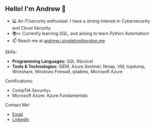 ## Hello! I'm Andrew 👋 
- 💻 An IT/security enthusiast. I have a strong interest in Cybersecurity and Cloud Security.
- 📚✏️ Currently learning SQL, and aiming to learn Python Automation!
- 📫 Reach me at andrew.j.singleton@proton.me

Skills:
- **Programming Languages:** SQL (Novice)
- **Tools & Technologies:** SIEM, Azure Sentinel, Nmap, VM, tcpdump, Wireshark, Windows Firewall, iptables, Microsoft Azure

Certifications:
- CompTIA Security+
- Microsoft Azure: Azure Fundamentals

Contact Me!
- [Email](mailto:andrew.j.singleton@proton.me)
- [LinkedIn](https://www.linkedin.com/in/andrewsingleton2/)
